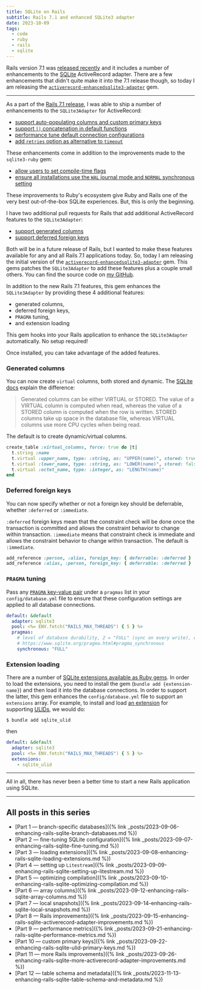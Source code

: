 ```yaml
---
title: SQLite on Rails
subtitle: Rails 7.1 and enhanced SQLite3 adapter
date: 2023-10-09
tags:
  - code
  - ruby
  - rails
  - sqlite
---
```


Rails version 7.1 was [released recently](https://rubyonrails.org/2023/10/5/Rails-7-1-0-has-been-released) and it includes a number of enhancements to the [SQLite](https://www.sqlite.org/index.html) ActiveRecord adapter. There are a few enhancements that didn't quite make it into the 7.1 release though, so today I am releasing the [`activerecord-enhancedsqlite3-adapter`](https://rubygems.org/gems/activerecord-enhancedsqlite3-adapter) gem.

<!--/summary-->

- - -

As a part of the [Rails 7.1 release](https://edgeguides.rubyonrails.org/7_1_release_notes.html), I was able to ship a number of enhancements to the `SQLite3Adapter` for ActiveRecord:

* [support auto-populating columns and custom primary keys](https://github.com/rails/rails/pull/49290)
* [support `||` concatenation in default functions](https://github.com/rails/rails/pull/49287)
* [performance tune default connection configurations](https://github.com/rails/rails/pull/49349)
* [add `retries` option as alternative to `timeout`](https://github.com/rails/rails/pull/49352)

These enhancements come in addition to the improvements made to the `sqlite3-ruby` gem:

* [allow users to set compile-time flags](https://github.com/sparklemotion/sqlite3-ruby/pull/402)
* [ensure all installations use the `WAL` journal mode and `NORMAL` synchronous setting](https://github.com/sparklemotion/sqlite3-ruby/pull/408)

These improvements to Ruby's ecosystem give Ruby and Rails one of the very best out-of-the-box SQLite experiences. But, this is only the beginning.

I have two additional pull requests for Rails that add additional ActiveRecord features to the `SQLite3Adapter`:

* [support generated columns](https://github.com/rails/rails/pull/49346)
* [support deferred foreign keys](https://github.com/rails/rails/pull/49376)

Both will be in a future release of Rails, but I wanted to make these features available for any and all Rails 7.1 applications today. So, today I am releasing the initial version of the [`activerecord-enhancedsqlite3-adapter`](https://rubygems.org/gems/activerecord-enhancedsqlite3-adapter) gem. This gems patches the `SQLite3Adapter` to add these features plus a couple small others. You can find the source code on [my GitHub](https://github.com/fractaledmind/activerecord-enhancedsqlite3-adapter).

In addition to the new Rails 7.1 features, this gem enhances the `SQLite3Adapter` by providing these 4 additional features:

* generated columns,
* deferred foreign keys,
* `PRAGMA` tuning,
* and extension loading

This gem hooks into your Rails application to enhance the `SQLite3Adapter` automatically. No setup required!

Once installed, you can take advantage of the added features.

### Generated columns

You can now create `virtual` columns, both stored and dynamic. The [SQLite docs](https://www.sqlite.org/gencol.html) explain the difference:

> Generated columns can be either VIRTUAL or STORED. The value of a VIRTUAL column is computed when read, whereas the value of a STORED column is computed when the row is written. STORED columns take up space in the database file, whereas VIRTUAL columns use more CPU cycles when being read.

The default is to create dynamic/virtual columns.

```ruby
create_table :virtual_columns, force: true do |t|
  t.string :name
  t.virtual :upper_name, type: :string, as: "UPPER(name)", stored: true
  t.virtual :lower_name, type: :string, as: "LOWER(name)", stored: false
  t.virtual :octet_name, type: :integer, as: "LENGTH(name)"
end
```

### Deferred foreign keys

You can now specify whether or not a foreign key should be deferrable, whether `:deferred` or `:immediate`.

`:deferred` foreign keys mean that the constraint check will be done once the transaction is committed and allows the constraint behavior to change within transaction. `:immediate` means that constraint check is immediate and allows the constraint behavior to change within transaction. The default is `:immediate`.

```ruby
add_reference :person, :alias, foreign_key: { deferrable: :deferred }
add_reference :alias, :person, foreign_key: { deferrable: :deferred }
```

### `PRAGMA` tuning

Pass any [`PRAGMA` key-value pair](https://www.sqlite.org/pragma.html) under a `pragmas` list in your `config/database.yml` file to ensure that these configuration settings are applied to all database connections.

```yaml
default: &default
  adapter: sqlite3
  pool: <%= ENV.fetch("RAILS_MAX_THREADS") { 5 } %>
  pragmas:
    # level of database durability, 2 = "FULL" (sync on every write), other values include 1 = "NORMAL" (sync every 1000 written pages) and 0 = "NONE"
    # https://www.sqlite.org/pragma.html#pragma_synchronous
    synchronous: "FULL"
```

### Extension loading

There are a number of [SQLite extensions available as Ruby gems](https://github.com/asg017/sqlite-ecosystem). In order to load the extensions, you need to install the gem (`bundle add {extension-name}`) and then load it into the database connections. In order to support the latter, this gem enhances the `config/database.yml` file to support an `extensions` array. For example, to install and load [an extension](https://github.com/asg017/sqlite-ulid) for supporting [<abbr title="Universally Unique Lexicographically Sortable Identifiers">ULIDs</abbr>](https://github.com/ulid/spec), we would do:

```shell
$ bundle add sqlite_ulid
```

then

```yaml
default: &default
  adapter: sqlite3
  pool: <%= ENV.fetch("RAILS_MAX_THREADS") { 5 } %>
  extensions:
    - sqlite_ulid
```

- - -

All in all, there has never been a better time to start a new Rails application using SQLite.

- - -

## All posts in this series

* [Part 1 — branch-specific databases]({% link _posts/2023-09-06-enhancing-rails-sqlite-branch-databases.md %})
* [Part 2 — fine-tuning SQLite configuration]({% link _posts/2023-09-07-enhancing-rails-sqlite-fine-tuning.md %})
* [Part 3 — loading extensions]({% link _posts/2023-09-08-enhancing-rails-sqlite-loading-extensions.md %})
* [Part 4 — setting up `Litestream`]({% link _posts/2023-09-09-enhancing-rails-sqlite-setting-up-litestream.md %})
* [Part 5 — optimizing compilation]({% link _posts/2023-09-10-enhancing-rails-sqlite-optimizing-compilation.md %})
* [Part 6 — array columns]({% link _posts/2023-09-12-enhancing-rails-sqlite-array-columns.md %})
* [Part 7 — local snapshots]({% link _posts/2023-09-14-enhancing-rails-sqlite-local-snapshots.md %})
* [Part 8 — Rails improvements]({% link _posts/2023-09-15-enhancing-rails-sqlite-activerecord-adapter-improvements.md %})
* [Part 9 — performance metrics]({% link _posts/2023-09-21-enhancing-rails-sqlite-performance-metrics.md %})
* [Part 10 — custom primary keys]({% link _posts/2023-09-22-enhancing-rails-sqlite-ulid-primary-keys.md %})
* [Part 11 — more Rails improvements]({% link _posts/2023-09-26-enhancing-rails-sqlite-more-activerecord-adapter-improvements.md %})
* [Part 12 — table schema and metadata]({% link _posts/2023-11-13-enhancing-rails-sqlite-table-schema-and-metadata.md %})
